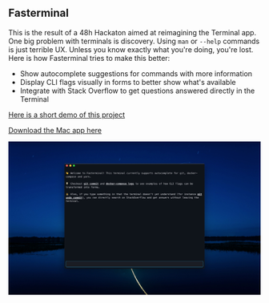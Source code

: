 
## Fasterminal

This is the result of a 48h Hackaton aimed at reimagining the Terminal app. One big problem with terminals is discovery. Using `man` or `--help` commands is just terrible UX. Unless you know exactly what you're doing, you're lost. Here is how Fasterminal tries to make this better:
* Show autocomplete suggestions for commands with more information
* Display CLI flags visually in forms to better show what's available
* Integrate with Stack Overflow to get questions answered directly in the Terminal

[Here is a short demo of this project](https://www.loom.com/share/ad2b31e0927449d78448c3a2b06d120c)

[Download the Mac app here](https://drive.google.com/file/d/1hthB1CNvwEs3v5dB9qMQDFkH0GCjgzkD/view?usp=sharing)

![Fasterminal Preview](assets/preview.jpg)
